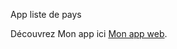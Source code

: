 App liste de pays

Découvrez Mon app ici [Mon app web](https://christophecatherine.github.io/projet3/).

